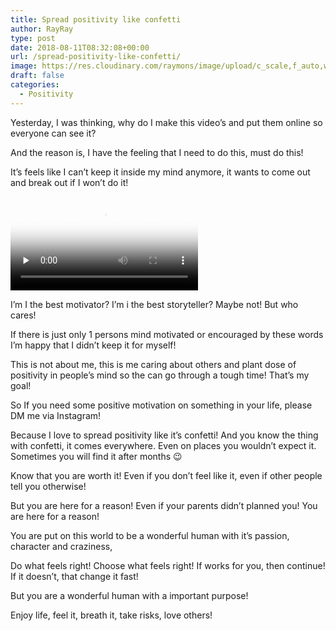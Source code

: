 ```yaml
---
title: Spread positivity like confetti
author: RayRay
type: post
date: 2018-08-11T08:32:08+00:00
url: /spread-positivity-like-confetti/
image: https://res.cloudinary.com/raymons/image/upload/c_scale,f_auto,w_2560/v1535201266/byrayray/spread-positivity-like-confetti.jpg
draft: false
categories:
  - Positivity
---
```


Yesterday, I was thinking, why do I make this video’s and put them online so everyone can see it?

<!--more-->

And the reason is, I have the feeling that I need to do this, must do this!

It’s feels like I can’t keep it inside my mind anymore, it wants to come out and break out if I won’t do it!

<div class="igtv__wrapper">
<video controls="" controlslist="nodownload" class="tWeCl igtv__video" playsinline="" poster="https://scontent-amt2-1.cdninstagram.com/vp/30a3f6f6a72ffa8bba7059f102d4b793/5B87FA46/t51.2885-15/e15/38826869_440521833122152_6666902361476169728_n.jpg" preload="none" src="https://scontent-amt2-1.cdninstagram.com/vp/1f33dabe5ab95780c69f575978716812/5B87E125/t50.16885-16/10000000_327950427943666_7896941734754516992_n.mp4" type="video/mp4"></video>
</div>

I’m I the best motivator? I’m i the best storyteller? Maybe not! But who cares!

If there is just only 1 persons mind motivated or encouraged by these words I’m happy that I didn’t keep it for myself!

This is not about me, this is me caring about others and plant dose of positivity in people’s mind so the can go through a tough time! That’s my goal!

So If you need some positive motivation on something in your life, please DM me via Instagram!

Because I love to spread positivity like it’s confetti! And you know the thing with confetti, it comes everywhere. Even on places you wouldn’t expect it. Sometimes you will find it after months 😉

Know that you are worth it! Even if you don’t feel like it, even if other people tell you otherwise!

But you are here for a reason! Even if your parents didn’t planned you! You are here for a reason!

You are put on this world to be a wonderful human with it’s passion, character and craziness,

Do what feels right! Choose what feels right! If works for you, then continue! If it doesn’t, that change it fast!

But you are a wonderful human with a important purpose!

Enjoy life, feel it, breath it, take risks, love others!

